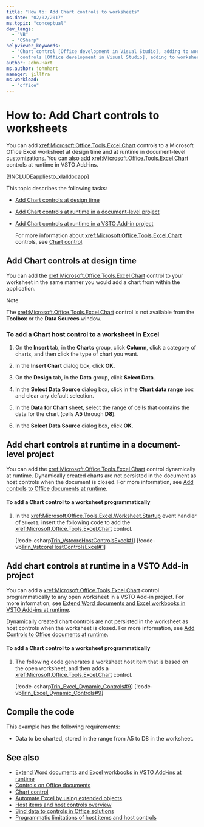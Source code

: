 ```yaml
---
title: "How to: Add Chart controls to worksheets"
ms.date: "02/02/2017"
ms.topic: "conceptual"
dev_langs:
  - "VB"
  - "CSharp"
helpviewer_keywords:
  - "Chart control [Office development in Visual Studio], adding to worksheets"
  - "controls [Office development in Visual Studio], adding to worksheets"
author: John-Hart
ms.author: johnhart
manager: jillfra
ms.workload:
  - "office"
---
```

# How to: Add Chart controls to worksheets
  You can add <xref:Microsoft.Office.Tools.Excel.Chart> controls to a Microsoft Office Excel worksheet at design time and at runtime in document-level customizations. You can also add <xref:Microsoft.Office.Tools.Excel.Chart> controls at runtime in VSTO Add-ins.

 [!INCLUDE[appliesto_xlalldocapp](../vsto/includes/appliesto-xlalldocapp-md.md)]

 This topic describes the following tasks:

- [Add Chart controls at design time](#designtime)

- [Add Chart controls at runtime in a document-level project](#runtimedoclevel)

- [Add Chart controls at runtime in a VSTO Add-in project](#runtimeaddin)

  For more information about <xref:Microsoft.Office.Tools.Excel.Chart> controls, see [Chart control](../vsto/chart-control.md).

## <a name="designtime"></a> Add Chart controls at design time
 You can add the <xref:Microsoft.Office.Tools.Excel.Chart> control to your worksheet in the same manner you would add a chart from within the application.

> [!NOTE]
>  The <xref:Microsoft.Office.Tools.Excel.Chart> control is not available from the **Toolbox** or the **Data Sources** window.

### To add a Chart host control to a worksheet in Excel

1. On the **Insert** tab, in the **Charts** group, click **Column**, click a category of charts, and then click the type of chart you want.

2. In the **Insert Chart** dialog box, click **OK**.

3. On the **Design** tab, in the **Data** group, click **Select Data**.

4. In the **Select Data Source** dialog box, click in the **Chart** **data range** box and clear any default selection.

5. In the **Data for Chart** sheet, select the range of cells that contains the data for the chart (cells **A5** through **D8**).

6. In the **Select Data Source** dialog box, click **OK**.

## <a name="runtimedoclevel"></a> Add chart controls at runtime in a document-level project
 You can add the <xref:Microsoft.Office.Tools.Excel.Chart> control dynamically at runtime. Dynamically created charts are not persisted in the document as host controls when the document is closed. For more information, see [Add controls to Office documents at runtime](../vsto/adding-controls-to-office-documents-at-run-time.md).

#### To add a Chart control to a worksheet programmatically

1. In the <xref:Microsoft.Office.Tools.Excel.Worksheet.Startup> event handler of `Sheet1`, insert the following code to add the <xref:Microsoft.Office.Tools.Excel.Chart> control.

     [!code-csharp[Trin_VstcoreHostControlsExcel#1](../vsto/codesnippet/CSharp/Trin_VstcoreHostControlsExcelCS/Sheet1.cs#1)]
     [!code-vb[Trin_VstcoreHostControlsExcel#1](../vsto/codesnippet/VisualBasic/Trin_VstcoreHostControlsExcelVB/Sheet1.vb#1)]

## <a name="runtimeaddin"></a> Add chart controls at runtime in a VSTO Add-in project
 You can add a <xref:Microsoft.Office.Tools.Excel.Chart> control programmatically to any open worksheet in a VSTO Add-in project. For more information, see [Extend Word documents and Excel workbooks in VSTO Add-ins at runtime](../vsto/extending-word-documents-and-excel-workbooks-in-vsto-add-ins-at-run-time.md).

 Dynamically created chart controls are not persisted in the worksheet as host controls when the worksheet is closed. For more information, see [Add Controls to Office documents at runtime](../vsto/adding-controls-to-office-documents-at-run-time.md).

#### To add a Chart control to a worksheet programmatically

1. The following code generates a worksheet host item that is based on the open worksheet, and then adds a <xref:Microsoft.Office.Tools.Excel.Chart> control.

     [!code-csharp[Trin_Excel_Dynamic_Controls#9](../vsto/codesnippet/CSharp/Trin_Excel_Dynamic_Controls/ThisAddIn.cs#9)]
     [!code-vb[Trin_Excel_Dynamic_Controls#9](../vsto/codesnippet/VisualBasic/Trin_Excel_Dynamic_Controls/ThisAddIn.vb#9)]

## Compile the code
 This example has the following requirements:

- Data to be charted, stored in the range from A5 to D8 in the worksheet.

## See also
- [Extend Word documents and Excel workbooks in VSTO Add-ins at runtime](../vsto/extending-word-documents-and-excel-workbooks-in-vsto-add-ins-at-run-time.md)
- [Controls on Office documents](../vsto/controls-on-office-documents.md)
- [Chart control](../vsto/chart-control.md)
- [Automate Excel by using extended objects](../vsto/automating-excel-by-using-extended-objects.md)
- [Host items and host controls overview](../vsto/host-items-and-host-controls-overview.md)
- [Bind data to controls in Office solutions](../vsto/binding-data-to-controls-in-office-solutions.md)
- [Programmatic limitations of host items and host controls](../vsto/programmatic-limitations-of-host-items-and-host-controls.md)
